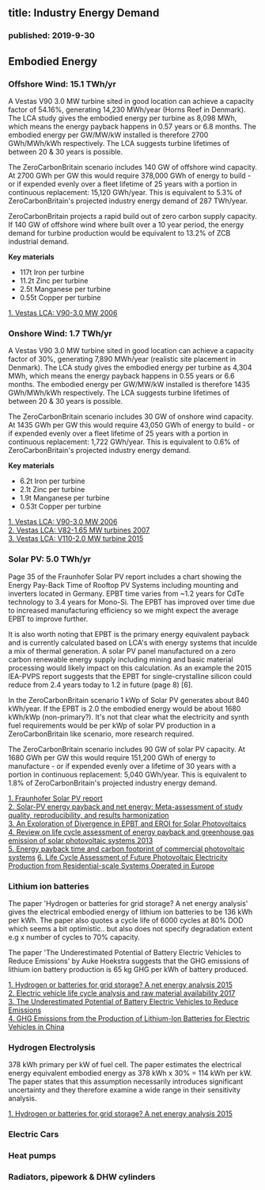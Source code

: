 ## title: Industry Energy Demand
### published: 2019-9-30

## Embodied Energy

### Offshore Wind: 15.1 TWh/yr

A Vestas V90 3.0 MW turbine sited in good location can achieve a capacity factor of 54.16%, generating 14,230 MWh/year (Horns Reef in Denmark). The LCA study gives the embodied energy per turbine as 8,098 MWh, which means the energy payback happens in 0.57 years or 6.8 months. The embodied energy per GW/MW/kW installed is therefore 2700 GWh/MWh/kWh respectively. The LCA suggests turbine lifetimes of between 20 & 30 years is possible.

The ZeroCarbonBritain scenario includes 140 GW of offshore wind capacity. At 2700 GWh per GW this would require 378,000 GWh of energy to build - or if expended evenly over a fleet lifetime of 25 years with a portion in continuous replacement: 15,120 GWh/year. This is equivalent to 5.3% of ZeroCarbonBritain's projected industry energy demand of 287 TWh/year.

ZeroCarbonBritain projects a rapid build out of zero carbon supply capacity. If 140 GW of offshore wind where built over a 10 year period, the energy demand for turbine production would be equivalent to 13.2% of ZCB industrial demand.

**Key materials**

- 117t Iron per turbine
- 11.2t Zinc per turbine
- 2.5t Manganese per turbine
- 0.55t Copper per turbine

[1. Vestas LCA: V90-3.0 MW 2006](https://www.vestas.com/~/media/vestas/about/sustainability/pdfs/lca_v90_june_2006.ashx)

### Onshore Wind: 1.7 TWh/yr

A Vestas V90 3.0 MW turbine sited in good location can achieve a capacity factor of 30%, generating 7,890 MWh/year (realistic site placement in Denmark). The LCA study gives the embodied energy per turbine as 4,304 MWh, which means the energy payback happens in 0.55 years or 6.6 months. The embodied energy per GW/MW/kW installed is therefore 1435 GWh/MWh/kWh respectively. The LCA suggests turbine lifetimes of between 20 & 30 years is possible.

The ZeroCarbonBritain scenario includes 30 GW of onshore wind capacity. At 1435 GWh per GW this would require 43,050 GWh of energy to build - or if expended evenly over a fleet lifetime of 25 years with a portion in continuous replacement: 1,722 GWh/year. This is equivalent to 0.6% of ZeroCarbonBritain's projected industry energy demand.

**Key materials**

- 6.2t Iron per turbine
- 2.1t Zinc per turbine
- 1.9t Manganese per turbine
- 0.53t Copper per turbine

[1. Vestas LCA: V90-3.0 MW 2006](https://www.vestas.com/~/media/vestas/about/sustainability/pdfs/lca_v90_june_2006.ashx)<br>
[2. Vestas LCA: V82-1.65 MW turbines 2007](https://www.vestas.com/~/media/vestas/about/sustainability/pdfs/lca%20v82165%20mw%20onshore2007.pdf)<br>
[3. Vestas LCA: V110-2.0 MW turbine 2015](https://www.vestas.com/~/media/vestas/about/sustainability/pdfs/lcav11020mw181215.pdf)

### Solar PV: 5.0 TWh/yr

Page 35 of the Fraunhofer Solar PV report includes a chart showing the Energy Pay-Back Time of Rooftop PV Systems including mounting and inverters located in Germany. EPBT time varies from ~1.2 years for CdTe technology to 3.4 years for Mono-Si. The EPBT has improved over time due to increased manufacturing efficiency so we might expect the average EPBT to improve further.

It is also worth noting that EPBT is the primary energy equivalent payback and is currently calculated based on LCA's with energy systems that inculde a mix of thermal generation. A solar PV panel manufactured on a zero carbon renewable energy supply including mining and basic material processing would likely impact on this calculation. As an example the 2015 IEA-PVPS report suggests that the EPBT for single-crystalline silicon could reduce from 2.4 years today to 1.2 in future (page 8) [6].

In the ZeroCarbonBritain scenario 1 kWp of Solar PV generates about 840 kWh/year. If the EPBT is 2.0 the embodied energy would be about 1680 kWh/kWp (non-primary?). It's not that clear what the electricity and synth fuel requirements would be per kWp of solar PV production in a ZeroCarbonBritain like scenario, more research required.

The ZeroCarbonBritain scenario includes 90 GW of solar PV capacity. At 1680 GWh per GW this would require 151,200 GWh of energy to manufacture - or if expended evenly over a lifetime of 30 years with a portion in continuous replacement: 5,040 GWh/year. This is equivalent to 1.8% of ZeroCarbonBritain's projected industry energy demand.

[1. Fraunhofer Solar PV report](https://www.ise.fraunhofer.de/content/dam/ise/de/documents/publications/studies/Photovoltaics-Report.pdf)<br>
[2. Solar-PV energy payback and net energy: Meta-assessment of study quality, reproducibility, and results harmonization](https://www.sciencedirect.com/science/article/abs/pii/S1364032116306906)<br>
[3. An Exploration of Divergence in EPBT and EROI for Solar Photovoltaics](https://link.springer.com/content/pdf/10.1007%2Fs41247-017-0033-0.pdf)<br>
[4. Review on life cycle assessment of energy payback and greenhouse gas emission of solar photovoltaic systems 2013](https://www.sciencedirect.com/science/article/abs/pii/S1364032112006478?via%3Dihub)<br>
[5. Energy payback time and carbon footprint of commercial photovoltaic systems](https://www.researchgate.net/publication/259609641_Energy_payback_time_and_carbon_footprint_of_commercial_photovoltaic_systems)
[6. Life Cycle Assessment of Future Photovoltaic Electricity Production from Residential-scale Systems Operated in Europe](http://iea-pvps.org/fileadmin/dam/public/report/technical/Future-PV-LCA-IEA-PVPS-Task-12-March-2015.pdf)

### Lithium ion batteries

The paper 'Hydrogen or batteries for grid storage? A net energy analysis' gives the electrical embodied energy of lithium ion batteries to be 136 kWh per kWh. The paper also quotes a cycle life of 6000 cycles at 80% DOD which seems a bit optimistic.. but also does not specify degradation extent e.g x number of cycles to 70% capacity.

The paper 'The Underestimated Potential of Battery Electric Vehicles to Reduce Emissions' by Auke Hoekstra suggests that the GHG emissions of lithium ion battery production is 65 kg GHG per kWh of battery produced.

[1. Hydrogen or batteries for grid storage? A net energy analysis 2015](https://pubs.rsc.org/en/content/articlehtml/2015/ee/c4ee04041d)<br>
[2. Electric vehicle life cycle analysis and raw material availability 2017](https://www.transportenvironment.org/sites/te/files/publications/2017_10_EV_LCA_briefing_final.pdf)<br>
[3. The Underestimated Potential of Battery Electric Vehicles to Reduce Emissions](https://www.sciencedirect.com/science/article/pii/S2542435119302715)<br>
[4. GHG Emissions from the Production of Lithium-Ion Batteries for Electric Vehicles in China](https://www.mdpi.com/2071-1050/9/4/504)

### Hydrogen Electrolysis

378 kWh primary per kW of fuel cell. The paper estimates the electrical energy equivalent embodied energy as 378 kWh x 30% = 114 kWh per kW. The paper states that this assumption necessarily introduces significant uncertainty and they therefore examine a wide range in their sensitivity analysis.

[1. Hydrogen or batteries for grid storage? A net energy analysis 2015](https://pubs.rsc.org/en/content/articlehtml/2015/ee/c4ee04041d)

### Electric Cars

### Heat pumps

### Radiators, pipework & DHW cylinders
